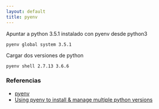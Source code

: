 ```yaml
---
layout: default
title: pyenv
---
```


Apuntar a python 3.5.1 instalado con pyenv desde python3

    pyenv global system 3.5.1

Cargar dos versiones de python

    pyenv shell 2.7.13 3.6.6

### Referencias

* [pyenv](https://github.com/yyuu/pyenv)
* [Using pyenv to install & manage multiple python versions](https://anil.io/blog/python/pyenv/using-pyenv-to-install-multiple-python-versions-tox/)
